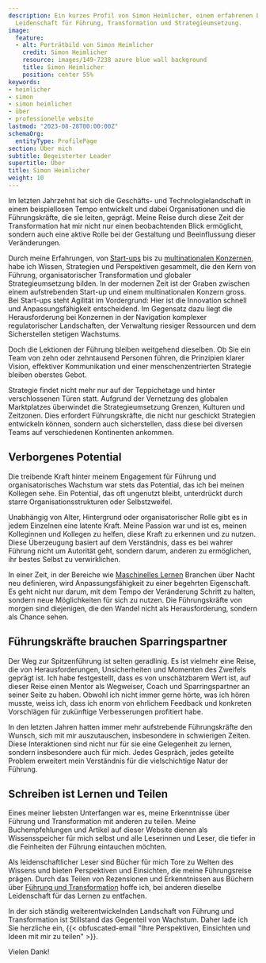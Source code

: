 ```yaml
---
description: Ein kurzes Profil von Simon Heimlicher, einem erfahrenen Leader mit einer
  Leidenschaft für Führung, Transformation und Strategieumsetzung.
image:
  feature:
  - alt: Porträtbild von Simon Heimlicher
    credit: Simon Heimlicher
    resource: images/149-7238 azure blue wall background
    title: Simon Heimlicher
    position: center 55%
keywords:
- heimlicher
- simon
- simon heimlicher
- über
- professionelle website
lastmod: "2023-08-28T00:00:00Z"
schemaOrg:
  entityType: ProfilePage
section: Über mich
subtitle: Begeisterter Leader
supertitle: Über
title: Simon Heimlicher
weight: 10
---
```


Im letzten Jahrzehnt hat sich die Geschäfts- und Technologielandschaft in einem beispiellosen Tempo entwickelt und dabei Organisationen und die Führungskräfte, die sie leiten, geprägt. Meine Reise durch diese Zeit der Transformation hat mir nicht nur einen beobachtenden Blick ermöglicht, sondern auch eine aktive Rolle bei der Gestaltung und Beeinflussung dieser Veränderungen.

Durch meine Erfahrungen, von [Start-ups](https://stimmt.ch/) bis zu [multinationalen Konzernen](https://www.ubs.com), habe ich Wissen, Strategien und Perspektiven gesammelt, die den Kern von Führung, organisatorischer Transformation und globaler Strategieumsetzung bilden. In der modernen Zeit ist der Graben zwischen einem aufstrebenden Start-up und einem multinationalen Konzern gross. Bei Start-ups steht Agilität im Vordergrund: Hier ist die Innovation schnell und Anpassungsfähigkeit entscheidend. Im Gegensatz dazu liegt die Herausforderung bei Konzernen in der Navigation komplexer regulatorischer Landschaften, der Verwaltung riesiger Ressourcen und dem Sicherstellen stetigen Wachstums.

Doch die Lektionen der Führung bleiben weitgehend dieselben. Ob Sie ein Team von zehn oder zehntausend Personen führen, die Prinzipien klarer Vision, effektiver Kommunikation und einer menschenzentrierten Strategie bleiben oberstes Gebot.

Strategie findet nicht mehr nur auf der Teppichetage und hinter verschlossenen Türen statt. Aufgrund der Vernetzung des globalen Marktplatzes überwindet die Strategieumsetzung Grenzen, Kulturen und Zeitzonen. Dies erfordert Führungskräfte, die nicht nur geschickt Strategien entwickeln können, sondern auch sicherstellen, dass diese bei diversen Teams auf verschiedenen Kontinenten ankommen.

## Verborgenes Potential

Die treibende Kraft hinter meinem Engagement für Führung und organisatorisches Wachstum war stets das Potential, das ich bei meinen Kollegen sehe. Ein Potential, das oft ungenutzt bleibt, unterdrückt durch starre Organisationsstrukturen oder Selbstzweifel.

Unabhängig von Alter, Hintergrund oder organisatorischer Rolle gibt es in jedem Einzelnen eine latente Kraft. Meine Passion war und ist es, meinen Kolleginnen und Kollegen zu helfen, diese Kraft zu erkennen und zu nutzen. Diese Überzeugung basiert auf dem Verständnis, dass es bei wahrer Führung nicht um Autorität geht, sondern darum, anderen zu ermöglichen, ihr bestes Selbst zu verwirklichen.

In einer Zeit, in der Bereiche wie [Maschinelles Lernen](/research/machine-learning) Branchen über Nacht neu definieren, wird Anpassungsfähigkeit zu einer begehrten Eigenschaft. Es geht nicht nur darum, mit dem Tempo der Veränderung Schritt zu halten, sondern neue Möglichkeiten für sich zu nutzen. Die Führungskräfte von morgen sind diejenigen, die den Wandel nicht als Herausforderung, sondern als Chance sehen.

## Führungskräfte brauchen Sparringspartner

Der Weg zur Spitzenführung ist selten geradlinig. Es ist vielmehr eine Reise, die von Herausforderungen, Unsicherheiten und Momenten des Zweifels geprägt ist. Ich habe festgestellt, dass es von unschätzbarem Wert ist, auf dieser Reise einen Mentor als Wegweiser, Coach und Sparringspartner an seiner Seite zu haben. Obwohl ich nicht immer gerne hörte, was ich hören musste, weiss ich, dass ich enorm von ehrlichem Feedback und konkreten Vorschlägen für zukünftige Verbesserungen profitiert habe.

In den letzten Jahren hatten immer mehr aufstrebende Führungskräfte den Wunsch, sich mit mir auszutauschen, insbesondere in schwierigen Zeiten. Diese Interaktionen sind nicht nur für sie eine Gelegenheit zu lernen, sondern insbesondere auch für mich. Jedes Gespräch, jedes geteilte Problem erweitert mein Verständnis für die vielschichtige Natur der Führung.

## Schreiben ist Lernen und Teilen

Eines meiner liebsten Unterfangen war es, meine Erkenntnisse über Führung und Transformation mit anderen zu teilen. Meine Buchempfehlungen und Artikel auf dieser Website dienen als Wissensspeicher für mich selbst und alle Leserinnen und Leser, die tiefer in die Feinheiten der Führung eintauchen möchten.

Als leidenschaftlicher Leser sind Bücher für mich Tore zu Welten des Wissens und bieten Perspektiven und Einsichten, die meine Führungsreise prägen. Durch das Teilen von Rezensionen und Erkenntnissen aus Büchern über [Führung und Transformation](/categories/book) hoffe ich, bei anderen dieselbe Leidenschaft für das Lernen zu entfachen.

In der sich ständig weiterentwickelnden Landschaft von Führung und Transformation ist Stillstand das Gegenteil von Wachstum. Daher lade ich Sie herzliche ein, {{< obfuscated-email "Ihre Perspektiven, Einsichten und Ideen mit mir zu teilen" >}}.

Vielen Dank!
